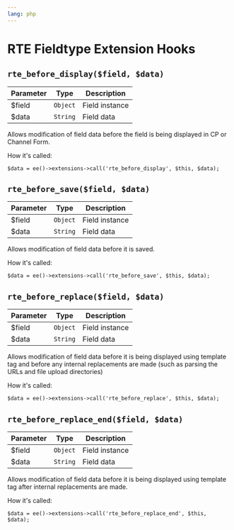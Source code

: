 ```yaml
---
lang: php
---
```


<!--
    This source file is part of the open source project
    ExpressionEngine User Guide (https://github.com/ExpressionEngine/ExpressionEngine-User-Guide)

    @link      https://expressionengine.com/
    @copyright Copyright (c) 2003-2020, Packet Tide, LLC (https://packettide.com)
    @license   https://expressionengine.com/license Licensed under Apache License, Version 2.0
-->

# RTE Fieldtype Extension Hooks

## `rte_before_display($field, $data)`

| Parameter      | Type     | Description                                                    |
| -------------- | -------- | -------------------------------------------------------------- |
| \$field     | `Object`    | Field instance                                 |
| \$data      | `String` | Field data                 |

Allows modification of field data before the field is being displayed in CP or Channel Form.

How it's called:

    $data = ee()->extensions->call('rte_before_display', $this, $data);

## `rte_before_save($field, $data)`

| Parameter      | Type     | Description                                                    |
| -------------- | -------- | -------------------------------------------------------------- |
| \$field     | `Object`    | Field instance                                 |
| \$data      | `String` | Field data                 |

Allows modification of field data before it is saved.

How it's called:

    $data = ee()->extensions->call('rte_before_save', $this, $data);

## `rte_before_replace($field, $data)`

| Parameter      | Type     | Description                                                    |
| -------------- | -------- | -------------------------------------------------------------- |
| \$field     | `Object`    | Field instance                                 |
| \$data      | `String` | Field data                 |

Allows modification of field data before it is being displayed using template tag and before any internal replacements are made (such as parsing the URLs and file upload directories)

How it's called:

    $data = ee()->extensions->call('rte_before_replace', $this, $data);

## `rte_before_replace_end($field, $data)`

| Parameter      | Type     | Description                                                    |
| -------------- | -------- | -------------------------------------------------------------- |
| \$field     | `Object`    | Field instance                                 |
| \$data      | `String` | Field data                 |

Allows modification of field data before it is being displayed using template tag after internal replacements are made.

How it's called:

    $data = ee()->extensions->call('rte_before_replace_end', $this, $data);
